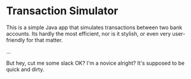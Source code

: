 # Transaction Simulator
This is a simple Java app that simulates transactions between two bank accounts. Its hardly the most efficient, nor is it stylish, or even very user-friendly for that matter.

...

But hey, cut me some slack OK? I'm a novice alright? It's supposed to be quick and dirty.
